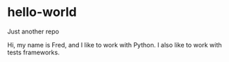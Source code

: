 # hello-world
Just another repo

Hi, my name is Fred, and I like to work with Python. 
I also like to work with tests frameworks.

